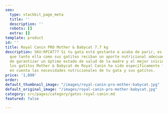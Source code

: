 ```yaml
---
seo:
  type: stackbit_page_meta
  title: ''
  description: ''
  robots: []
  extra: []
template: product
id: ''
title: Royal Canin PRO Mother & Babycat 7.7 kg
description: SKU:RPCAT77 Si tu gata está gestante o acaba de parir, es importante
  que tanto ella como sus gatitos reciban un aporte nutricional adecuado con el objetivo
  de garantizar un óptimo estado de salud de la madre y el mejor inicio posible a
  los gatitos Mother & Babycat de Royal Canin ha sido específicamente formulado teniendo
  en cuenta las necesidades nutricionales de tu gata y sus gatitos.
price: '1,080'
order: 
default_thumbnail_image: "/images/royal-canin-pro-mother-babycat.jpg"
default_original_image: "/images/royal-canin-pro-mother-babycat.jpg"
category: src/pages/category/gatos-royal-canin.md
featured: false

---
```

